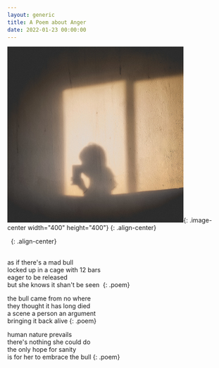 ```yaml
---
layout: generic
title: A Poem about Anger
date: 2022-01-23 00:00:00
---
```


![picture to capture hate](/uploads/img-20210621-190315-400x400.jpg "trapped in my own mind"){: .image-center width="400" height="400"}
{: .align-center}

&nbsp;
{: .align-center}

<br>as if there's a mad bull&nbsp;<br>locked up in a cage with 12 bars&nbsp;<br>eager to be released&nbsp;<br>but she knows it shan't be seen&nbsp;
{: .poem}

the bull came from no where&nbsp;<br>they thought it has long died&nbsp;<br>a scene a person an argument&nbsp;<br>bringing it back alive
{: .poem}

human nature prevails<br>there's nothing she could do<br>the only hope for sanity<br>is for her to embrace the bull
{: .poem}
